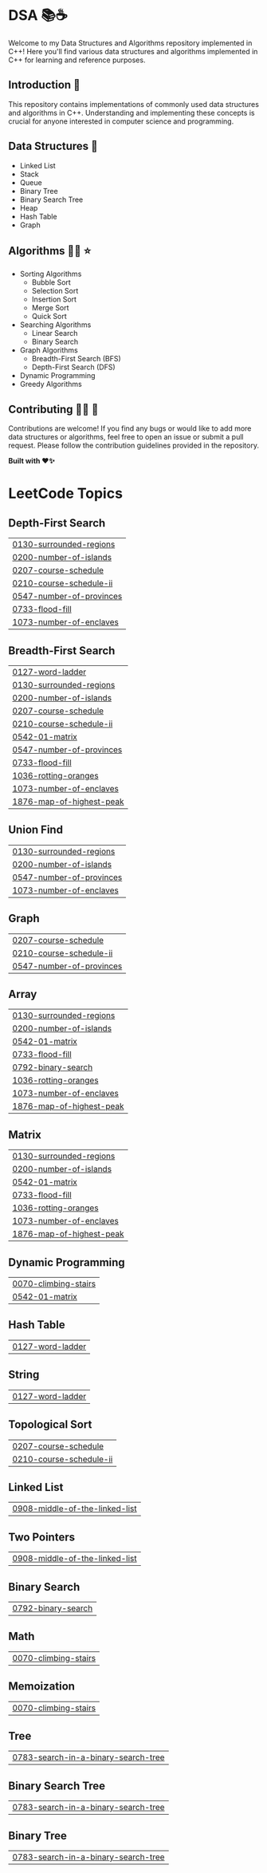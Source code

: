 # DSA 📚☕️  
     
Welcome to my Data Structures and Algorithms repository implemented in C++! Here you'll find various data structures and algorithms implemented in C++ for learning and reference purposes. 
         
## Introduction 🛑 
This repository contains implementations of commonly used data structures and algorithms in C++. Understanding and implementing these concepts is crucial for anyone interested in computer science and programming.

## Data Structures 📑    
- Linked List
- Stack
- Queue
- Binary Tree
- Binary Search Tree
- Heap
- Hash Table
- Graph

## Algorithms 👩‍💻 ⭐
- Sorting Algorithms
  - Bubble Sort
  - Selection Sort
  - Insertion Sort
  - Merge Sort
  - Quick Sort
- Searching Algorithms
  - Linear Search
  - Binary Search
- Graph Algorithms
  - Breadth-First Search (BFS)
  - Depth-First Search (DFS)
- Dynamic Programming
- Greedy Algorithms

## Contributing 🤝🏻 🎉
Contributions are welcome! If you find any bugs or would like to add more data structures or algorithms, feel free to open an issue or submit a pull request. Please follow the contribution guidelines provided in the repository.

**Built with ❤️✨**

<!---LeetCode Topics Start-->
# LeetCode Topics
## Depth-First Search
|  |
| ------- |
| [0130-surrounded-regions](https://github.com/Manishak798/DSA-Cpp/tree/master/0130-surrounded-regions) |
| [0200-number-of-islands](https://github.com/Manishak798/DSA-Cpp/tree/master/0200-number-of-islands) |
| [0207-course-schedule](https://github.com/Manishak798/DSA-Cpp/tree/master/0207-course-schedule) |
| [0210-course-schedule-ii](https://github.com/Manishak798/DSA-Cpp/tree/master/0210-course-schedule-ii) |
| [0547-number-of-provinces](https://github.com/Manishak798/DSA-Cpp/tree/master/0547-number-of-provinces) |
| [0733-flood-fill](https://github.com/Manishak798/DSA-Cpp/tree/master/0733-flood-fill) |
| [1073-number-of-enclaves](https://github.com/Manishak798/DSA-Cpp/tree/master/1073-number-of-enclaves) |
## Breadth-First Search
|  |
| ------- |
| [0127-word-ladder](https://github.com/Manishak798/DSA-Cpp/tree/master/0127-word-ladder) |
| [0130-surrounded-regions](https://github.com/Manishak798/DSA-Cpp/tree/master/0130-surrounded-regions) |
| [0200-number-of-islands](https://github.com/Manishak798/DSA-Cpp/tree/master/0200-number-of-islands) |
| [0207-course-schedule](https://github.com/Manishak798/DSA-Cpp/tree/master/0207-course-schedule) |
| [0210-course-schedule-ii](https://github.com/Manishak798/DSA-Cpp/tree/master/0210-course-schedule-ii) |
| [0542-01-matrix](https://github.com/Manishak798/DSA-Cpp/tree/master/0542-01-matrix) |
| [0547-number-of-provinces](https://github.com/Manishak798/DSA-Cpp/tree/master/0547-number-of-provinces) |
| [0733-flood-fill](https://github.com/Manishak798/DSA-Cpp/tree/master/0733-flood-fill) |
| [1036-rotting-oranges](https://github.com/Manishak798/DSA-Cpp/tree/master/1036-rotting-oranges) |
| [1073-number-of-enclaves](https://github.com/Manishak798/DSA-Cpp/tree/master/1073-number-of-enclaves) |
| [1876-map-of-highest-peak](https://github.com/Manishak798/DSA-Cpp/tree/master/1876-map-of-highest-peak) |
## Union Find
|  |
| ------- |
| [0130-surrounded-regions](https://github.com/Manishak798/DSA-Cpp/tree/master/0130-surrounded-regions) |
| [0200-number-of-islands](https://github.com/Manishak798/DSA-Cpp/tree/master/0200-number-of-islands) |
| [0547-number-of-provinces](https://github.com/Manishak798/DSA-Cpp/tree/master/0547-number-of-provinces) |
| [1073-number-of-enclaves](https://github.com/Manishak798/DSA-Cpp/tree/master/1073-number-of-enclaves) |
## Graph
|  |
| ------- |
| [0207-course-schedule](https://github.com/Manishak798/DSA-Cpp/tree/master/0207-course-schedule) |
| [0210-course-schedule-ii](https://github.com/Manishak798/DSA-Cpp/tree/master/0210-course-schedule-ii) |
| [0547-number-of-provinces](https://github.com/Manishak798/DSA-Cpp/tree/master/0547-number-of-provinces) |
## Array
|  |
| ------- |
| [0130-surrounded-regions](https://github.com/Manishak798/DSA-Cpp/tree/master/0130-surrounded-regions) |
| [0200-number-of-islands](https://github.com/Manishak798/DSA-Cpp/tree/master/0200-number-of-islands) |
| [0542-01-matrix](https://github.com/Manishak798/DSA-Cpp/tree/master/0542-01-matrix) |
| [0733-flood-fill](https://github.com/Manishak798/DSA-Cpp/tree/master/0733-flood-fill) |
| [0792-binary-search](https://github.com/Manishak798/DSA-Cpp/tree/master/0792-binary-search) |
| [1036-rotting-oranges](https://github.com/Manishak798/DSA-Cpp/tree/master/1036-rotting-oranges) |
| [1073-number-of-enclaves](https://github.com/Manishak798/DSA-Cpp/tree/master/1073-number-of-enclaves) |
| [1876-map-of-highest-peak](https://github.com/Manishak798/DSA-Cpp/tree/master/1876-map-of-highest-peak) |
## Matrix
|  |
| ------- |
| [0130-surrounded-regions](https://github.com/Manishak798/DSA-Cpp/tree/master/0130-surrounded-regions) |
| [0200-number-of-islands](https://github.com/Manishak798/DSA-Cpp/tree/master/0200-number-of-islands) |
| [0542-01-matrix](https://github.com/Manishak798/DSA-Cpp/tree/master/0542-01-matrix) |
| [0733-flood-fill](https://github.com/Manishak798/DSA-Cpp/tree/master/0733-flood-fill) |
| [1036-rotting-oranges](https://github.com/Manishak798/DSA-Cpp/tree/master/1036-rotting-oranges) |
| [1073-number-of-enclaves](https://github.com/Manishak798/DSA-Cpp/tree/master/1073-number-of-enclaves) |
| [1876-map-of-highest-peak](https://github.com/Manishak798/DSA-Cpp/tree/master/1876-map-of-highest-peak) |
## Dynamic Programming
|  |
| ------- |
| [0070-climbing-stairs](https://github.com/Manishak798/DSA-Cpp/tree/master/0070-climbing-stairs) |
| [0542-01-matrix](https://github.com/Manishak798/DSA-Cpp/tree/master/0542-01-matrix) |
## Hash Table
|  |
| ------- |
| [0127-word-ladder](https://github.com/Manishak798/DSA-Cpp/tree/master/0127-word-ladder) |
## String
|  |
| ------- |
| [0127-word-ladder](https://github.com/Manishak798/DSA-Cpp/tree/master/0127-word-ladder) |
## Topological Sort
|  |
| ------- |
| [0207-course-schedule](https://github.com/Manishak798/DSA-Cpp/tree/master/0207-course-schedule) |
| [0210-course-schedule-ii](https://github.com/Manishak798/DSA-Cpp/tree/master/0210-course-schedule-ii) |
## Linked List
|  |
| ------- |
| [0908-middle-of-the-linked-list](https://github.com/Manishak798/DSA-Cpp/tree/master/0908-middle-of-the-linked-list) |
## Two Pointers
|  |
| ------- |
| [0908-middle-of-the-linked-list](https://github.com/Manishak798/DSA-Cpp/tree/master/0908-middle-of-the-linked-list) |
## Binary Search
|  |
| ------- |
| [0792-binary-search](https://github.com/Manishak798/DSA-Cpp/tree/master/0792-binary-search) |
## Math
|  |
| ------- |
| [0070-climbing-stairs](https://github.com/Manishak798/DSA-Cpp/tree/master/0070-climbing-stairs) |
## Memoization
|  |
| ------- |
| [0070-climbing-stairs](https://github.com/Manishak798/DSA-Cpp/tree/master/0070-climbing-stairs) |
## Tree
|  |
| ------- |
| [0783-search-in-a-binary-search-tree](https://github.com/Manishak798/DSA-Cpp/tree/master/0783-search-in-a-binary-search-tree) |
## Binary Search Tree
|  |
| ------- |
| [0783-search-in-a-binary-search-tree](https://github.com/Manishak798/DSA-Cpp/tree/master/0783-search-in-a-binary-search-tree) |
## Binary Tree
|  |
| ------- |
| [0783-search-in-a-binary-search-tree](https://github.com/Manishak798/DSA-Cpp/tree/master/0783-search-in-a-binary-search-tree) |
<!---LeetCode Topics End-->